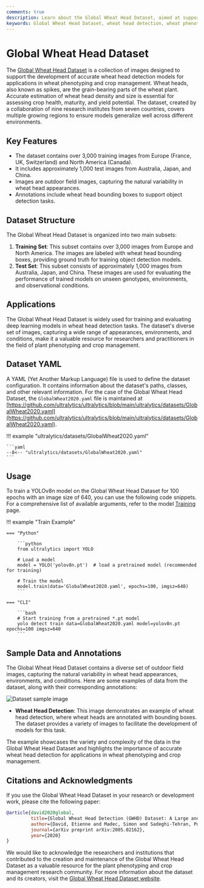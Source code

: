 ```yaml
---
comments: true
description: Learn about the Global Wheat Head Dataset, aimed at supporting the development of accurate wheat head models for applications in wheat phenotyping and crop management.
keywords: Global Wheat Head Dataset, wheat head detection, wheat phenotyping, crop management, object detection, deep learning models, dataset structure, annotations, sample data, citations and acknowledgments
---
```


# Global Wheat Head Dataset

The [Global Wheat Head Dataset](http://www.global-wheat.com/) is a collection of images designed to support the development of accurate wheat head detection models for applications in wheat phenotyping and crop management. Wheat heads, also known as spikes, are the grain-bearing parts of the wheat plant. Accurate estimation of wheat head density and size is essential for assessing crop health, maturity, and yield potential. The dataset, created by a collaboration of nine research institutes from seven countries, covers multiple growing regions to ensure models generalize well across different environments.

## Key Features

- The dataset contains over 3,000 training images from Europe (France, UK, Switzerland) and North America (Canada).
- It includes approximately 1,000 test images from Australia, Japan, and China.
- Images are outdoor field images, capturing the natural variability in wheat head appearances.
- Annotations include wheat head bounding boxes to support object detection tasks.

## Dataset Structure

The Global Wheat Head Dataset is organized into two main subsets:

1. **Training Set**: This subset contains over 3,000 images from Europe and North America. The images are labeled with wheat head bounding boxes, providing ground truth for training object detection models.
2. **Test Set**: This subset consists of approximately 1,000 images from Australia, Japan, and China. These images are used for evaluating the performance of trained models on unseen genotypes, environments, and observational conditions.

## Applications

The Global Wheat Head Dataset is widely used for training and evaluating deep learning models in wheat head detection tasks. The dataset's diverse set of images, capturing a wide range of appearances, environments, and conditions, make it a valuable resource for researchers and practitioners in the field of plant phenotyping and crop management.

## Dataset YAML

A YAML (Yet Another Markup Language) file is used to define the dataset configuration. It contains information about the dataset's paths, classes, and other relevant information. For the case of the Global Wheat Head Dataset, the `GlobalWheat2020.yaml` file is maintained at [https://github.com/ultralytics/ultralytics/blob/main/ultralytics/datasets/GlobalWheat2020.yaml](https://github.com/ultralytics/ultralytics/blob/main/ultralytics/datasets/GlobalWheat2020.yaml).

!!! example "ultralytics/datasets/GlobalWheat2020.yaml"

    ```yaml
    --8<-- "ultralytics/datasets/GlobalWheat2020.yaml"
    ```

## Usage

To train a YOLOv8n model on the Global Wheat Head Dataset for 100 epochs with an image size of 640, you can use the following code snippets. For a comprehensive list of available arguments, refer to the model [Training](../../modes/train.md) page.

!!! example "Train Example"

    === "Python"

        ```python
        from ultralytics import YOLO
        
        # Load a model
        model = YOLO('yolov8n.pt')  # load a pretrained model (recommended for training)
        
        # Train the model
        model.train(data='GlobalWheat2020.yaml', epochs=100, imgsz=640)
        ```

    === "CLI"

        ```bash
        # Start training from a pretrained *.pt model
        yolo detect train data=GlobalWheat2020.yaml model=yolov8n.pt epochs=100 imgsz=640
        ```

## Sample Data and Annotations

The Global Wheat Head Dataset contains a diverse set of outdoor field images, capturing the natural variability in wheat head appearances, environments, and conditions. Here are some examples of data from the dataset, along with their corresponding annotations:

![Dataset sample image](https://i.ytimg.com/vi/yqvMuw-uedU/maxresdefault.jpg)

- **Wheat Head Detection**: This image demonstrates an example of wheat head detection, where wheat heads are annotated with bounding boxes. The dataset provides a variety of images to facilitate the development of models for this task.

The example showcases the variety and complexity of the data in the Global Wheat Head Dataset and highlights the importance of accurate wheat head detection for applications in wheat phenotyping and crop management.

## Citations and Acknowledgments

If you use the Global Wheat Head Dataset in your research or development work, please cite the following paper:

```bibtex
@article{david2020global,
         title={Global Wheat Head Detection (GWHD) Dataset: A Large and Diverse Dataset of High-Resolution RGB-Labelled Images to Develop and Benchmark Wheat Head Detection Methods},
         author={David, Etienne and Madec, Simon and Sadeghi-Tehran, Pouria and Aasen, Helge and Zheng, Bangyou and Liu, Shouyang and Kirchgessner, Norbert and Ishikawa, Goro and Nagasawa, Koichi and Badhon, Minhajul and others},
         journal={arXiv preprint arXiv:2005.02162},
         year={2020}
}
```

We would like to acknowledge the researchers and institutions that contributed to the creation and maintenance of the Global Wheat Head Dataset as a valuable resource for the plant phenotyping and crop management research community. For more information about the dataset and its creators, visit the [Global Wheat Head Dataset website](http://www.global-wheat.com/).